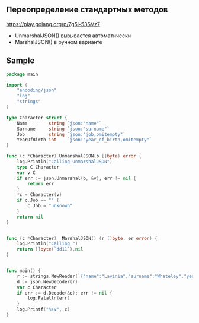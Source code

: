 ## Переопределение стандартных методов 
https://play.golang.org/p/7g5i-53SVz7

* UnmarshalJSON()  вызывается автоматически
* MarshalJSON() в ручном варианте



## Sample
```go
package main

import (
	"encoding/json"
	"log"
	"strings"
)

type Character struct {
	Name        string `json:"name"`
	Surname     string `json:"surname"`
	Job         string `json:"job,omitempty"`
	YearOfBirth int    `json:"year_of_birth,omitempty"`
}

func (c *Character) UnmarshalJSON(b []byte) error {
	log.Println("Calling UnmarshalJSON")
	type C Character
	var v C
	if err := json.Unmarshal(b, &v); err != nil {
		return err
	}
	*c = Character(v)
	if c.Job == "" {
		c.Job = "unknown"
	} 
	return nil
}


func (c *Character)  MarshalJSON() (r []byte, er error) {
	log.Println("Calling ")
	return []byte(`dd11`),nil
}


func main() {
	r := strings.NewReader(`{"name":"Lavinia","surname":"Whateley","year_of_birth":1878}`)
	d := json.NewDecoder(r)
	var c Character
	if err := d.Decode(&c); err != nil {
		log.Fatalln(err)
	}
	log.Printf("%+v", c)
}
```
